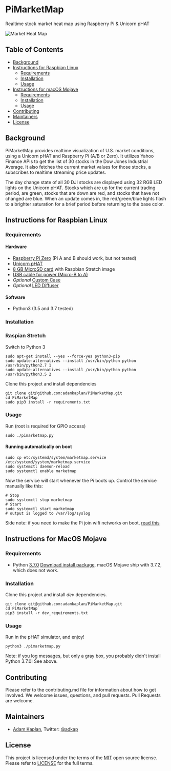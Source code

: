 # PiMarketMap

Realtime stock market heat map using Raspberry Pi &amp; Unicorn pHAT

![Market Heat Map](https://github.com/storage/user/12445/files/6eee7b00-4cc2-11e9-888b-120b57a6fcbf)

## Table of Contents

- [Background](#background)
- [Instructions for Raspbian Linux](#instructions-for-raspbian-linux)
  - [Requirements](#requirements)
  - [Installation](#installation)
  - [Usage](#Usage)
- [Instructions for macOS Mojave](#instructions-for-macos-mojave)
  - [Requirements](#requirements)
  - [Installation](#installation)
  - [Usage](#Usage)
- [Contributing](#contributing)
- [Maintainers](#maintainers)
- [License](#license)

## Background

PiMarketMap provides realtime visualization of U.S. market conditions, using a Unicorn pHAT and Raspberry Pi (A/B or Zero). It utilizes Yahoo Finance APIs to get the list of 30 stocks in the Dow Jones Industrial Average. It also fetches the current market values for those stocks, a subscribes to realtime streaming price updates.

The day change state of all 30 DJI stocks are displayed using 32 RGB LED lights on the Unicorn pHAT. Stocks which are up for the current trading period, are green, stocks that are down are red, and stocks that have not changed are blue. When an update comes in, the red/green/blue lights flash to a  brighter saturation for a brief period before returning to the base color.

## Instructions for Raspbian Linux

### Requirements

#### Hardware
- [Raspberry Pi Zero](https://www.raspberrypi.org/products/raspberry-pi-zero-w/) (Pi A and B should work, but not tested)
- [Unicorn pHAT](https://shop.pimoroni.com/products/unicorn-phat#description)
- [8 GB MicroSD card](https://www.microcenter.com/product/486146/micro-center-16gb-microsdhc-class-10-flash-memory-card) with Raspbian Stretch image
- [USB cable for power (Micro-B to A)](https://www.microcenter.com/product/485276/usb-20-(type-a)-to-micro-usb-(type-b)-male-cable-3-ft---black)
- _Optional_ [Custom Case](https://www.c4labs.com/product/zebra-zero-heatsink-case-raspberry-pi-zero-zero-w-color-options/)
- _Optional_ [LED Diffuser](https://shop.pimoroni.com/products/phat-diffuser)

#### Software
- Python3 (3.5 and 3.7 tested)

### Installation

### Raspian Stretch

Switch to Python 3
```
sudo apt-get install --yes --force-yes python3-pip
sudo update-alternatives --install /usr/bin/python python /usr/bin/python2.7 1
sudo update-alternatives --install /usr/bin/python python /usr/bin/python3.5 2
```

Clone this project and install dependencies
```
git clone git@github.com:adamkaplan/PiMarketMap.git
cd PiMarketMap
sudo pip3 install -r requirements.txt
```

### Usage

Run (root is required for GPIO access)
```
sudo ./pimarketmap.py
```

#### Running automatically on boot

```
sudo cp etc/systemd/system/marketmap.service /etc/systemd/system/marketmap.service
sudo systemctl daemon-reload
sudo systemctl enable marketmap
```

Now the service will start whenever the Pi boots up. Control the service manually like this:
```
# Stop
sudo systemctl stop marketmap
# Start
sudo systemctl start marketmap
# output is logged to /var/log/syslog
```

Side note: if you need to make the Pi join wifi networks on boot, [read this](https://learn.adafruit.com/adafruits-raspberry-pi-lesson-3-network-setup/setting-up-wifi-with-occidentalis)

## Instructions for MacOS Mojave

### Requirements

- Python [3.7.0](https://github.com/pygame/pygame/issues/555#issuecomment-471258085) [Download install package](https://www.python.org/ftp/python/3.7.0/python-3.7.0-macosx10.9.pkg). macOS Mojave ship with 3.7.2, which does not work.

### Installation

Clone this project and install *dev* dependencies.
```
git clone git@github.com:adamkaplan/PiMarketMap.git
cd PiMarketMap
pip3 install -r dev_requirements.txt
```
### Usage

Run in the pHAT simulator, and enjoy!
```
python3 ./pimarketmap.py
```

Note: if you log messages, but only a gray box, you probably didn't install Python 3.7.0! See above.

## Contributing
Please refer to the contributing.md file for information about how to get involved. We welcome issues, questions, and pull requests. Pull Requests are welcome.

## Maintainers

- [Adam Kaplan](https://github.com/adamkaplan), Twitter: [@adkap](https://twitter.com/adkap)

## License

This project is licensed under the terms of the [MIT](LICENSE-MIT) open source license. Please refer to [LICENSE](LICENSE) for the full terms.
